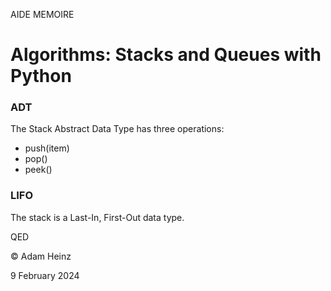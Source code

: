 AIDE MEMOIRE

Algorithms: Stacks and Queues with Python 
========================================= 

### ADT

The Stack Abstract Data Type has three operations: 
* push(item)
* pop()
* peek() 

### LIFO

The stack is a Last-In, First-Out data type. 




QED 

© Adam Heinz 

9 February 2024 

